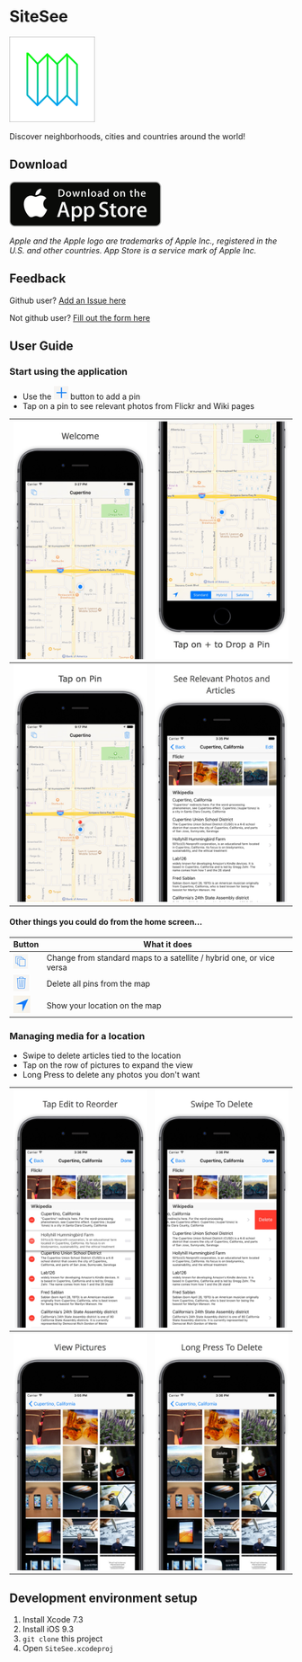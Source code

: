 
# SiteSee 

![Icon](Images/Icon-76@2x.png) 

Discover neighborhoods, cities and countries around the world!


## Download
[![appstore](Images/appstore.png)](https://itunes.apple.com/us/app/sitesee-discover-neighborhoods/id1098475733)

_Apple and the Apple logo are trademarks of Apple Inc., registered in the U.S. and other countries. App Store is a service mark of Apple Inc._

## Feedback
Github user? [Add an Issue here](https://github.com/tomtclai/SiteSee/issues)

Not github user? [Fill out the form here](https://docs.google.com/forms/d/1oCb8PoIk4_8OdZVPJP11OBJk2SgWbZHwnVqLEhC02M0)


## User Guide

### Start using the application
- Use the ![add](Images/add.png) button to add a pin
- Tap on a pin to see relevant photos from Flickr and Wiki pages 


 ![](Images/0.jpg) |![](Images/1.jpg)  
----|----
 ![](Images/2.jpg) | ![](Images/3.jpg)


#### Other things you could do from the home screen...

Button | What it does
----|----
![layers](Images/layers.png) | Change from standard maps to a satellite / hybrid one, or vice versa
![trash](Images/trash.png) | Delete all pins from the map
![arrow](Images/arrow.png) | Show your location on the map


### Managing media for a location

- Swipe to delete articles tied to the location
- Tap on the row of pictures to expand the view
- Long Press to delete any photos you don't want 


 ![](Images/4.jpg) |![](Images/5.jpg)  
----|----
 ![](Images/6.jpg) | ![](Images/7.jpg)

## Development environment setup

1. Install Xcode 7.3
2. Install iOS 9.3
3. `git clone` this project
4. Open `SiteSee.xcodeproj`


